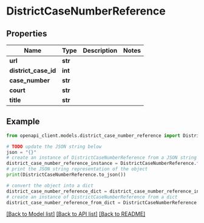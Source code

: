 # DistrictCaseNumberReference


## Properties

Name | Type | Description | Notes
------------ | ------------- | ------------- | -------------
**url** | **str** |  | 
**district_case_id** | **int** |  | 
**case_number** | **str** |  | 
**court** | **str** |  | 
**title** | **str** |  | 

## Example

```python
from openapi_client.models.district_case_number_reference import DistrictCaseNumberReference

# TODO update the JSON string below
json = "{}"
# create an instance of DistrictCaseNumberReference from a JSON string
district_case_number_reference_instance = DistrictCaseNumberReference.from_json(json)
# print the JSON string representation of the object
print(DistrictCaseNumberReference.to_json())

# convert the object into a dict
district_case_number_reference_dict = district_case_number_reference_instance.to_dict()
# create an instance of DistrictCaseNumberReference from a dict
district_case_number_reference_from_dict = DistrictCaseNumberReference.from_dict(district_case_number_reference_dict)
```
[[Back to Model list]](../README.md#documentation-for-models) [[Back to API list]](../README.md#documentation-for-api-endpoints) [[Back to README]](../README.md)


